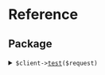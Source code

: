 # Reference
## Package
<details><summary><code>$client-><a href="/Seed/Package/PackageClient.php">test</a>($request)</code></summary>
<dl>
<dd>

#### 🔌 Usage

<dl>
<dd>

<dl>
<dd>

```php
$client->package->test(
    $request,
);
```
</dd>
</dl>
</dd>
</dl>

#### ⚙️ Parameters

<dl>
<dd>

<dl>
<dd>

**$request:** `\Seed\Package\Requests\TestRequest` 
    
</dd>
</dl>
</dd>
</dl>


</dd>
</dl>
</details>
